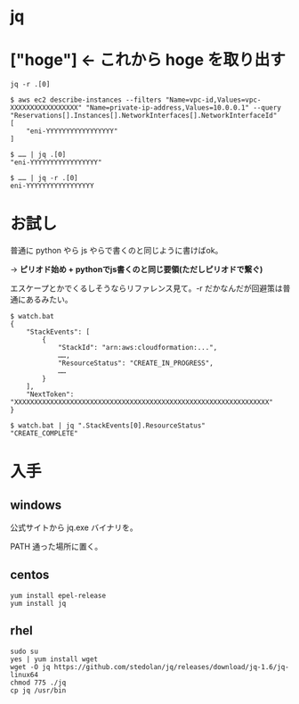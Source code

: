 # jq

# ["hoge"] ← これから hoge を取り出す

```
jq -r .[0]

$ aws ec2 describe-instances --filters "Name=vpc-id,Values=vpc-XXXXXXXXXXXXXXXXX" "Name=private-ip-address,Values=10.0.0.1" --query "Reservations[].Instances[].NetworkInterfaces[].NetworkInterfaceId"
[
    "eni-YYYYYYYYYYYYYYYYY"
]

$ …… | jq .[0]
"eni-YYYYYYYYYYYYYYYYY"

$ …… | jq -r .[0]
eni-YYYYYYYYYYYYYYYYY
```

# お試し
普通に python やら js やらで書くのと同じように書けばok。

→ **ピリオド始め + pythonでjs書くのと同じ要領(ただしピリオドで繋ぐ)**

エスケープとかでくるしそうならリファレンス見て。-r だかなんだが回避策は普通にあるみたい。

```
$ watch.bat
{
    "StackEvents": [
        {
            "StackId": "arn:aws:cloudformation:...",
            ……,
            "ResourceStatus": "CREATE_IN_PROGRESS",
            ……
        }
    ],
    "NextToken": "XXXXXXXXXXXXXXXXXXXXXXXXXXXXXXXXXXXXXXXXXXXXXXXXXXXXXXXXXXXXXXXX"
}

$ watch.bat | jq ".StackEvents[0].ResourceStatus"
"CREATE_COMPLETE"
```
# 入手

## windows
公式サイトから jq.exe バイナリを。

PATH 通った場所に置く。

## centos

```
yum install epel-release
yum install jq
```

## rhel

```
sudo su
yes | yum install wget
wget -O jq https://github.com/stedolan/jq/releases/download/jq-1.6/jq-linux64
chmod 775 ./jq
cp jq /usr/bin
```

